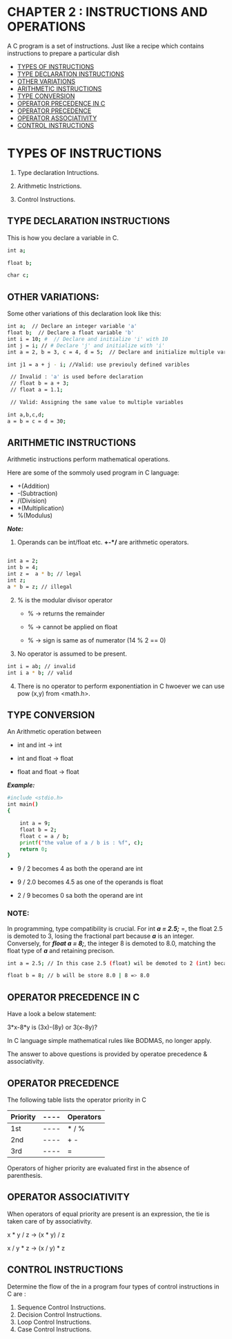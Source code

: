 # CHAPTER 2 : INSTRUCTIONS AND OPERATIONS

A C program is a set of instructions. Just like a recipe which contains instructions to prepare a particular dish


- [TYPES OF INSTRUCTIONS](#type-conversion)
- [TYPE DECLARATION INSTRUCTIONS](#type-declaration-instructions)
- [OTHER VARIATIONS](#other-variations)
- [ARITHMETIC INSTRUCTIONS](#arithmetic-instructions)
- [TYPE CONVERSION](#type-conversion)
- [OPERATOR PRECEDENCE IN C](#operator-precedence-in-c)
- [OPERATOR PRECEDENCE](#operator-precedence)
- [OPERATOR ASSOCIATIVITY](#operator-associativity)
- [CONTROL INSTRUCTIONS](#control-instructions)

# TYPES OF INSTRUCTIONS

1. Type declaration Intructions.

2. Arithmetic Instrictions.

3. Control Instructions.

## TYPE DECLARATION INSTRUCTIONS

This is how you declare a variable in C.

```bash
int a;

float b;

char c;
```

## OTHER VARIATIONS:

Some other variations of this declaration look like this:

```bash
int a;  // Declare an integer variable 'a'
float b;  // Declare a float variable 'b'
int i = 10; #  // Declare and initialize 'i' with 10
int j = i; // # Declare 'j' and initialize with 'i'
int a = 2, b = 3, c = 4, d = 5;  // Declare and initialize multiple variables

int j1 = a + j - i; //Valid: use previouly defined varibles

 // Invalid : 'a' is used before declaration
 // float b = a + 3;
 // float a = 1.1;

 // Valid: Assigning the same value to multiple variables

int a,b,c,d;
a = b = c = d = 30;

```

## ARITHMETIC INSTRUCTIONS

Arithmetic instructions perform mathematical operations.

Here are some of the sommoly used program in C language:

- +(Addition)
- -(Subtraction)
- /(Division)
- \*(Multiplication)
- %(Modulus)

**_Note:_**

1. Operands can be int/float etc. **+-\*/** are arithmetic operators.

```bash

int a = 2;
int b = 4;
int z =  a * b; // legal
int z;
a * b = z; // illegal
```

2. % is the modular divisor operator

   - % &rarr; returns the remainder

   - % &rarr; cannot be applied on float

   - % &rarr; sign is same as of numerator (14 % 2 == 0)

3. No operator is assumed to be present.

```bash
int i = ab; // invalid
int i a * b; // valid
```

4. There is no operator to perform exponentiation in C hwoever we can use pow (x,y) from <math.h>.

## TYPE CONVERSION

An Arithmetic operation between

- int and int &rarr; int

- int and float &rarr; float

- float and float &rarr; float

**_Example:_**

```bash
#include <stdio.h>
int main()
{

    int a = 9;
    float b = 2;
    float c = a / b;
    printf("the value of a / b is : %f", c);
    return 0;
}
```

- 9 / 2 becomes 4 as both the operand are int

- 9 / 2.0 becomes 4.5 as one of the operands is float

- 2 / 9 becomes 0 sa both the operand are int

### NOTE:

In programming, type compatibility is crucial. For int **_a = 2.5;_** =, the float 2.5 is demoted to 3, losing the fractional part because **_a_** is an integer. Conversely, for **_float a = 8;_**, the integer 8 is demoted to 8.0, matching the float type of **_a_** and retaining precison.

```bash
int a = 2.5; // In this case 2.5 (float) wil be demoted to 2 (int) because a is not able to store floats.

float b = 8; // b will be store 8.0 | 8 => 8.0
```

## OPERATOR PRECEDENCE IN C

Have a look a below statement:

3\*x-8\*y is (3x)-(8y) or 3(x-8y)?

In C language simple mathematical rules like BODMAS, no longer apply.

The answer to above questions is provided by operatoe precedence & associativity.

## OPERATOR PRECEDENCE

The following table lists the operator priority in C

|Priority| ---- |Operators|
| ------ | ---- | ------- |
| 1st    | ---- | \* / %  |
| 2nd    | ---- | + -     |
| 3rd    | ---- | =       |


Operators of higher priority are evaluated first in the absence of parenthesis.

## OPERATOR ASSOCIATIVITY

When operators of equal priority are present is an expression, the tie is taken care of by associativity.

x * y / z &rarr; (x * y) / z

x / y * z &rarr; (x / y) * z

## CONTROL INSTRUCTIONS

Determine the flow of the in a program four types of control instructions in C are : 

1. Sequence Control Instructions.
2. Decision Control Instructions.
3. Loop Control Instructions.
4. Case Control Instructions.
